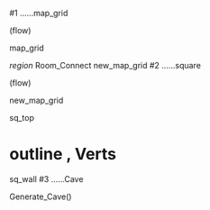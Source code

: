 #1 ......map_grid

(flow)

  map_grid
  
  _region_
  Room_Connect
  new_map_grid
#2 ......square

(flow)

  new_map_grid
  
  sq_top
  # outline <int> , Verts <v3>
  sq_wall
#3 ......Cave

Generate_Cave()